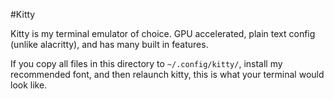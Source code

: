 #Kitty

Kitty is my terminal emulator of choice. GPU accelerated, plain text config (unlike alacritty), and has many built in features. 

If you copy all files in this directory to `~/.config/kitty/`, install my recommended font, and then relaunch kitty, this is what your terminal would look like.

